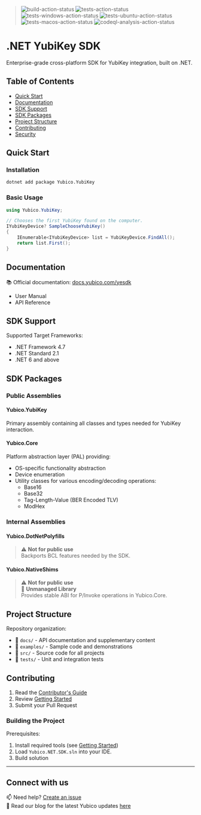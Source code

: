 <!-- Copyright 2024 Yubico AB

Licensed under the Apache License, Version 2.0 (the "License");
you may not use this file except in compliance with the License.
You may obtain a copy of the License at

    http://www.apache.org/licenses/LICENSE-2.0

Unless required by applicable law or agreed to in writing, software
distributed under the License is distributed on an "AS IS" BASIS,
WITHOUT WARRANTIES OR CONDITIONS OF ANY KIND, either express or implied.
See the License for the specific language governing permissions and
limitations under the License. -->

> ![build-action-status](https://github.com/Yubico/Yubico.NET.SDK/actions/workflows/build.yml/badge.svg)
> ![tests-action-status](https://github.com/Yubico/Yubico.NET.SDK/actions/workflows/test.yml/badge.svg)
> ![tests-windows-action-status](https://github.com/Yubico/Yubico.NET.SDK/actions/workflows/test-windows.yml/badge.svg)
> ![tests-ubuntu-action-status](https://github.com/Yubico/Yubico.NET.SDK/actions/workflows/test-ubuntu.yml/badge.svg)
> ![tests-macos-action-status](https://github.com/Yubico/Yubico.NET.SDK/actions/workflows/test-macos.yml/badge.svg)
> ![codeql-analysis-action-status](https://github.com/Yubico/Yubico.NET.SDK/actions/workflows/codeql-analysis.yml/badge.svg)

# .NET YubiKey SDK

Enterprise-grade cross-platform SDK for YubiKey integration, built on .NET.

## Table of Contents
- [Quick Start](#quick-start)
- [Documentation](#documentation)
- [SDK Support](#sdk-support)
- [SDK Packages](#sdk-packages)
- [Project Structure](#project-structure)
- [Contributing](#contributing)
- [Security](#security)

## Quick Start

### Installation
```bash
dotnet add package Yubico.YubiKey
```

### Basic Usage
```csharp
using Yubico.YubiKey;

// Chooses the first YubiKey found on the computer.
IYubiKeyDevice? SampleChooseYubiKey()
{
    IEnumerable<IYubiKeyDevice> list = YubiKeyDevice.FindAll();
    return list.First();
}
```

## Documentation

📚 Official documentation: [docs.yubico.com/yesdk](https://docs.yubico.com/yesdk/)
- User Manual
- API Reference

## SDK Support

Supported Target Frameworks:
- .NET Framework 4.7
- .NET Standard 2.1
- .NET 6 and above

## SDK Packages

### Public Assemblies

#### Yubico.YubiKey
Primary assembly containing all classes and types needed for YubiKey interaction.

#### Yubico.Core
Platform abstraction layer (PAL) providing:
- OS-specific functionality abstraction
- Device enumeration
- Utility classes for various encoding/decoding operations:
  - Base16
  - Base32
  - Tag-Length-Value (BER Encoded TLV)
  - ModHex

### Internal Assemblies

#### Yubico.DotNetPolyfills
> ⚠️ **Not for public use**  
> Backports BCL features needed by the SDK.

#### Yubico.NativeShims
> ⚠️ **Not for public use**  
> 🔧 **Unmanaged Library**  
> Provides stable ABI for P/Invoke operations in Yubico.Core.

## Project Structure

Repository organization:
- 📁 `docs/` - API documentation and supplementary content
- 📁 `examples/` - Sample code and demonstrations
- 📁 `src/` - Source code for all projects
- 📁 `tests/` - Unit and integration tests

## Contributing

1. Read the [Contributor's Guide](./CONTRIBUTING.md)
2. Review [Getting Started](./contributordocs/getting-started.md)
3. Submit your Pull Request

### Building the Project

Prerequisites:
1. Install required tools (see [Getting Started](./contributordocs/getting-started.md))
2. Load `Yubico.NET.SDK.sln` into your IDE.
3. Build solution

---

## Connect with us

📫 Need help? [Create an issue](https://github.com/Yubico/Yubico.NET.SDK/issues/new/choose)  
📖 Read our blog for the latest Yubico updates [here](https://www.yubico.com/blog/)
